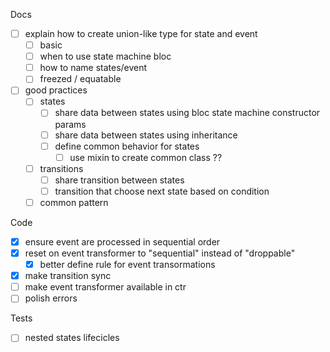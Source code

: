 Docs
* [ ] explain how to create union-like type for state and event
  * [ ] basic
  - [ ] when to use state machine bloc
  - [ ] how to name states/event
  * [ ] freezed / equatable
* [ ] good practices
  - [ ] states 
    - [ ] share data between states using bloc state machine constructor params
    - [ ] share data between states using inheritance
    - [ ] define common behavior for states
      - [ ] use mixin to create common class ??
  - [ ] transitions
    - [ ] share transition between states
    - [ ] transition that choose next state based on condition
  - [ ] common pattern

Code
* [X] ensure event are processed in sequential order
* [X] reset on event transformer to "sequential" instead of "droppable"
  - [X] better define rule for event transormations
* [X] make transition sync
* [ ] make event transformer available in ctr
* [ ] polish errors

Tests
* [ ] nested states lifecicles


